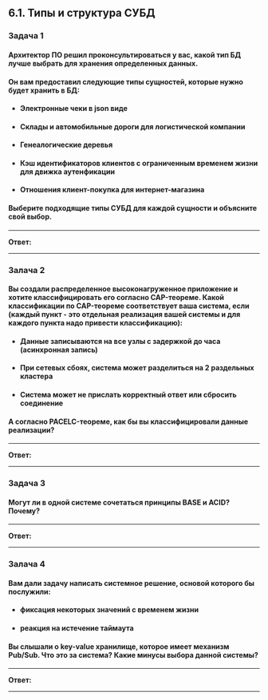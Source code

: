 ## 6.1. Типы и структура СУБД

### Задача 1
#### Архитектор ПО решил проконсультироваться у вас, какой тип БД лучше выбрать для хранения определенных данных.
#### Он вам предоставил следующие типы сущностей, которые нужно будет хранить в БД:

+ #### Электронные чеки в json виде
+ #### Склады и автомобильные дороги для логистической компании
+ #### Генеалогические деревья
+ #### Кэш идентификаторов клиентов с ограниченным временем жизни для движка аутенфикации
+ #### Отношения клиент-покупка для интернет-магазина
#### Выберите подходящие типы СУБД для каждой сущности и объясните свой выбор.
___
**Ответ:**

___
### Залача 2
#### Вы создали распределенное высоконагруженное приложение и хотите классифицировать его согласно CAP-теореме. Какой классификации по CAP-теореме соответствует ваша система, если (каждый пункт - это отдельная реализация вашей системы и для каждого пункта надо привести классификацию):

+ #### Данные записываются на все узлы с задержкой до часа (асинхронная запись)
+ #### При сетевых сбоях, система может разделиться на 2 раздельных кластера
+ #### Система может не прислать корректный ответ или сбросить соединение
#### А согласно PACELC-теореме, как бы вы классифицировали данные реализации?
___
**Ответ:**

___
### Задача 3
#### Могут ли в одной системе сочетаться принципы BASE и ACID? Почему?
___
**Ответ:**

___
### Залача 4
#### Вам дали задачу написать системное решение, основой которого бы послужили:
+ #### фиксация некоторых значений с временем жизни
+ #### реакция на истечение таймаута
#### Вы слышали о key-value хранилище, которое имеет механизм Pub/Sub. Что это за система? Какие минусы выбора данной системы?
___
**Ответ:**

___
